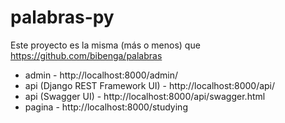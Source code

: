 # palabras-py

Este proyecto es la misma (más o menos) que https://github.com/bibenga/palabras

- admin - http://localhost:8000/admin/
- api (Django REST Framework UI) - http://localhost:8000/api/
- api (Swagger UI) - http://localhost:8000/api/swagger.html
- pagina - http://localhost:8000/studying
